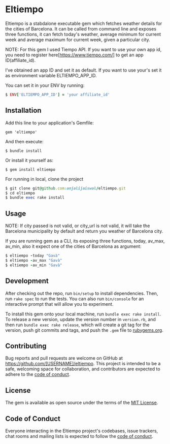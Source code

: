 # Eltiempo

Eltiempo is a stabdalone executable gem which fetches weather details for the cities of Barcelona. It can be called from command line and exposes three functions, it can fetch today's weather, average minimum for current week and average maximum for current week, given a particular city.

NOTE: For this gem I used Tiempo API. If you want to use your own app id, you need to register here[https://www.tiempo.com/] to get an app ID(affiliate_id).

I’ve obtained an app ID and set it as default. If you want to use your's set it as environment variable ELTIEMPO_APP_ID.

You can set it in your ENV by running:
    
   ```ruby
   $ ENV['ELTIEMPO_APP_ID'] = 'your affiliate_id'
   ```

## Installation

Add this line to your application's Gemfile:

 `gem 'eltiempo'`

And then execute:
    
   `$ bundle install`
    
Or install it yourself as:
   
   `$ gem install eltiempo`

For running in local, clone the project
 
  ```ruby
  $ git clone git@github.com:anjalijaiswal/eltiempo.git
  $ cd eltiempo
  $ bundle exec rake install
  ```

## Usage

NOTE: If city passed is not valid, or city_url is not valid, it will take the Barcelona municipality by default and return you weather of Barcelona city.

If you are running gem as a CLI, its exposing three functions, today, av_max, av_min, also it expect one of the cities of Barcelona as argument:
  
  ```ruby
  $ eltiempo -today "Gavà"
  $ eltiempo -av_max "Gavà"
  $ eltiempo -av_min "Gavà"
  ```

## Development

After checking out the repo, run `bin/setup` to install dependencies. Then, run `rake spec` to run the tests. You can also run `bin/console` for an interactive prompt that will allow you to experiment.

To install this gem onto your local machine, run `bundle exec rake install`. To release a new version, update the version number in `version.rb`, and then run `bundle exec rake release`, which will create a git tag for the version, push git commits and tags, and push the `.gem` file to [rubygems.org](https://rubygems.org).

## Contributing

Bug reports and pull requests are welcome on GitHub at https://github.com/[USERNAME]/eltiempo. This project is intended to be a safe, welcoming space for collaboration, and contributors are expected to adhere to the [code of conduct](https://github.com/[USERNAME]/eltiempo/blob/master/CODE_OF_CONDUCT.md).


## License

The gem is available as open source under the terms of the [MIT License](https://opensource.org/licenses/MIT).

## Code of Conduct

Everyone interacting in the Eltiempo project's codebases, issue trackers, chat rooms and mailing lists is expected to follow the [code of conduct](https://github.com/[USERNAME]/eltiempo/blob/master/CODE_OF_CONDUCT.md).
